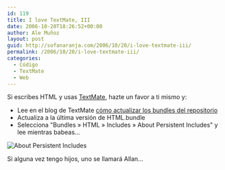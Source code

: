 ```yaml
---
id: 119
title: I love TextMate, III
date: 2006-10-20T18:26:52+00:00
author: Ale Muñoz
layout: post
guid: http://sofanaranja.com/2006/10/20/i-love-textmate-iii/
permalink: /2006/10/20/i-love-textmate-iii/
categories:
  - Código
  - TextMate
  - Web
---
```

Si escribes HTML y usas [TextMate](http://macromates.com/), hazte un favor a ti mismo y:

* Lee en el blog de TextMate [cómo actualizar los bundles del repositorio](http://macromates.com/blog/archives/2006/08/21/getting-more-bundles/)
* Actualiza a la última versión de HTML.bundle
* Selecciona "Bundles » HTML » Includes » About Persistent Includes" y lee mientras babeas...

![About Persistent Includes](/wp-content/about_persistent_includes.png)

Si alguna vez tengo hijos, uno se llamará Allan...